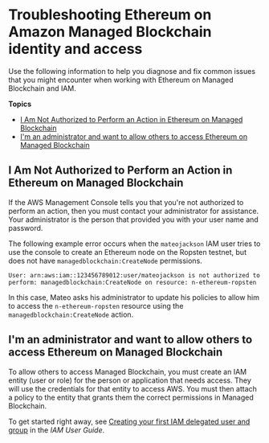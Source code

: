# Troubleshooting Ethereum on Amazon Managed Blockchain identity and access<a name="security_iam_troubleshoot"></a>

Use the following information to help you diagnose and fix common issues that you might encounter when working with Ethereum on Managed Blockchain and IAM\.

**Topics**
+ [I Am Not Authorized to Perform an Action in Ethereum on Managed Blockchain](#security_iam_troubleshoot-no-permissions)
+ [I'm an administrator and want to allow others to access Ethereum on Managed Blockchain](#security_iam_troubleshoot-admin-delegate)

## I Am Not Authorized to Perform an Action in Ethereum on Managed Blockchain<a name="security_iam_troubleshoot-no-permissions"></a>

If the AWS Management Console tells you that you're not authorized to perform an action, then you must contact your administrator for assistance\. Your administrator is the person that provided you with your user name and password\.

The following example error occurs when the `mateojackson` IAM user tries to use the console to create an Ethereum node on the Ropsten testnet, but does not have `managedblockchain:CreateNode` permissions\.

```
User: arn:aws:iam::123456789012:user/mateojackson is not authorized to perform: managedblockchain:CreateNode on resource: n-ethereum-ropsten
```

In this case, Mateo asks his administrator to update his policies to allow him to access the `n-ethereum-ropsten` resource using the `managedblockchain:CreateNode` action\.

## I'm an administrator and want to allow others to access Ethereum on Managed Blockchain<a name="security_iam_troubleshoot-admin-delegate"></a>

To allow others to access Managed Blockchain, you must create an IAM entity \(user or role\) for the person or application that needs access\. They will use the credentials for that entity to access AWS\. You must then attach a policy to the entity that grants them the correct permissions in Managed Blockchain\.

To get started right away, see [Creating your first IAM delegated user and group](https://docs.aws.amazon.com/IAM/latest/UserGuide/getting-started_create-delegated-user.html) in the *IAM User Guide*\.